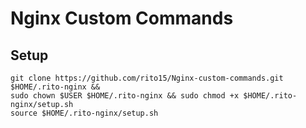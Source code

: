 # Nginx Custom Commands

## Setup
```
git clone https://github.com/rito15/Nginx-custom-commands.git $HOME/.rito-nginx &&
sudo chown $USER $HOME/.rito-nginx && sudo chmod +x $HOME/.rito-nginx/setup.sh
source $HOME/.rito-nginx/setup.sh

```